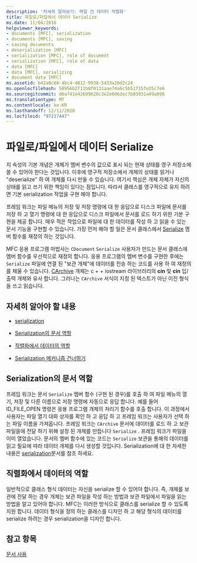 ```yaml
---
description: '자세히 알아보기: 파일 간 데이터 직렬화'
title: 파일로/파일에서 데이터 Serialize
ms.date: 11/04/2016
helpviewer_keywords:
- documents [MFC], serialization
- documents [MFC], saving
- saving documents
- deserialization [MFC]
- serialization [MFC], role of document
- serialization [MFC], role of data
- data [MFC]
- data [MFC], serializing
- document data [MFC]
ms.assetid: b42a0c68-4bc4-4012-9938-5433a26d2c24
ms.openlocfilehash: 58956b2f11b8f0131aae74a6c5b51715fe25c7e6
ms.sourcegitcommit: d6af41e42699628c3e2e6063ec7b03931a49a098
ms.translationtype: MT
ms.contentlocale: ko-KR
ms.lasthandoff: 12/11/2020
ms.locfileid: "97217447"
---
```

# <a name="serializing-data-to-and-from-files"></a>파일로/파일에서 데이터 Serialize

지 속성의 기본 개념은 개체가 멤버 변수의 값으로 표시 되는 현재 상태를 영구 저장소에 쓸 수 있어야 한다는 것입니다. 이후에 영구적 저장소에서 개체의 상태를 읽거나 "deserialize" 하 여 개체를 다시 만들 수 있습니다. 여기서 핵심은 개체 자체가 자신의 상태를 읽고 쓰기 위한 책임이 있다는 점입니다. 따라서 클래스를 영구적으로 유지 하려면 기본 serialization 작업을 구현 해야 합니다.

프레임 워크는 파일 메뉴의 저장 및 저장 명령에 대 한 응답으로 디스크 파일에 문서를 저장 하 고 열기 명령에 대 한 응답으로 디스크 파일에서 문서를 로드 하기 위한 기본 구현을 제공 합니다. 매우 적은 작업으로 파일에 대 한 데이터를 작성 하 고 읽을 수 있는 문서 기능을 구현할 수 있습니다. 가장 먼저 해야 할 일은 문서 클래스에서 [Serialize](../mfc/reference/cobject-class.md#serialize) 멤버 함수를 재정의 하는 것입니다.

MFC 응용 프로그램 마법사는 `CDocument` `Serialize` 사용자가 만드는 문서 클래스에 멤버 함수를 우선적으로 재정의 합니다. 응용 프로그램의 멤버 변수를 구현한 후에는 `Serialize` 파일에 연결 된 "보관 개체"에 데이터를 전송 하는 코드를 사용 하 여 재정의를 채울 수 있습니다. [CArchive](../mfc/reference/carchive-class.md) 개체는 c + + iostream 라이브러리의 **cin** 및 **cin** 입/출력 개체와 유사 합니다. 그러나는 `CArchive` 서식이 지정 된 텍스트가 아닌 이진 형식을 쓰고 읽습니다.

## <a name="what-do-you-want-to-know-more-about"></a>자세히 알아야 할 내용

- [serialization](../mfc/serialization-in-mfc.md)

- [Serialization의 문서 역할](#_core_the_document.92.s_role_in_serialization)

- [직렬화에서 데이터의 역할](#_core_the_data.92.s_role_in_serialization)

- [Serialization 메커니즘 건너뛰기](../mfc/bypassing-the-serialization-mechanism.md)

## <a name="the-documents-role-in-serialization"></a><a name="_core_the_document.92.s_role_in_serialization"></a> Serialization의 문서 역할

프레임 워크는 문서 `Serialize` 멤버 함수 (구현 된 경우)를 호출 하 여 파일 메뉴의 열기, 저장 및 다른 이름으로 저장 명령에 자동으로 응답 합니다. 예를 들어 ID_FILE_OPEN 명령은 응용 프로그램 개체의 처리기 함수를 호출 합니다. 이 과정에서 사용자는 파일 열기 대화 상자를 확인 하 고 응답 하 고 프레임 워크는 사용자가 선택 하는 파일 이름을 가져옵니다. 프레임 워크는 `CArchive` 문서에 데이터를 로드 하 고 보관 파일을에 전달 하기 위해 설정 된 개체를 만듭니다 `Serialize` . 프레임 워크가 파일을 이미 열었습니다. 문서의 멤버 함수에 있는 코드는 `Serialize` 보관을 통해의 데이터를 읽고 필요에 따라 데이터 개체를 다시 생성할 것입니다. Serialization에 대 한 자세한 내용은 [serialization](../mfc/serialization-in-mfc.md)문서를 참조 하세요.

## <a name="the-datas-role-in-serialization"></a><a name="_core_the_data.92.s_role_in_serialization"></a> 직렬화에서 데이터의 역할

일반적으로 클래스 형식 데이터는 자신을 serialize 할 수 있어야 합니다. 즉, 개체를 보관에 전달 하는 경우 개체는 보관 파일을 작성 하는 방법과 보관 파일에서 파일을 읽는 방법을 알고 있어야 합니다. MFC는 이러한 방식으로 클래스를 serialize 할 수 있도록 지원 합니다. 데이터 형식을 정의 하는 클래스를 디자인 하 고 해당 형식의 데이터를 serialize 하려는 경우 serialization을 디자인 합니다.

## <a name="see-also"></a>참고 항목

[문서 사용](../mfc/using-documents.md)
